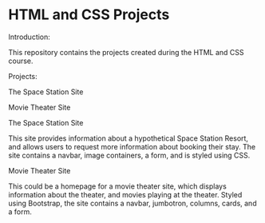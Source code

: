 # HTML and CSS Projects

Introduction:

This repository contains the projects created during the HTML and CSS course.

Projects:

The Space Station Site

Movie Theater Site


The Space Station Site

This site provides information about a hypothetical Space Station Resort, and allows users to request more information about booking their stay. The site contains a navbar, image containers, a form, and is styled using CSS.


Movie Theater Site

This could be a homepage for a movie theater site, which displays information about the theater, and movies playing at the theater. Styled using Bootstrap, the site contains a navbar, jumbotron, columns, cards, and a form.
